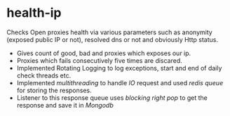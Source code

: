 # health-ip
Checks Open proxies health via various parameters such as anonymity (exposed public IP or not), resolved dns or not and obviously 
Http status.
* Gives count of good, bad and proxies which exposes our ip.
* Proxies which fails consecutively five times are discared.
* Implemented Rotating Logging to log exceptions, start and end of daily check threads etc.
* Implemented *multithreading* to handle *IO* request and used *redis queue* for storing the responses.
* Listener to this response queue uses *blocking right pop* to get the response and save it in *Mongodb*
 
